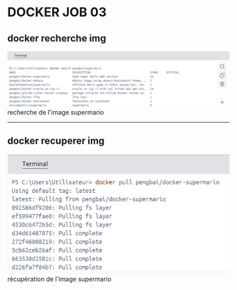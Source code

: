 # DOCKER JOB 03

## docker recherche img
![terminal docker](images/chercherimgmario.png)
recherche de l'image supermario

---
## docker recuperer img
![terminal docker](images/recuperersupermario.png)
récupération de l'image supermario